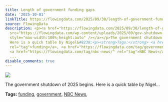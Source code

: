 ```yaml
---
title: Length of government funding gaps
date: '2025-10-01'
linkTitle: https://flowingdata.com/2025/09/30/length-of-government-funding-gaps/
source: FlowingData
description: <p><a href="https://flowingdata.com/2025/09/30/length-of-government-funding-gaps/"><img
  src="https://flowingdata.com/wp-content/uploads/2025/09/gov-shutdown-nbc-750x1404.png"
  style="max-width:100%;height:auto" /></a></p>The government shutdown of 2025 begins.
  Here is a quick table by Nigel&#8230;<p><strong>Tags:</strong> <a href="https://flowingdata.com/tag/funding/"
  rel="tag">funding</a>, <a href="https://flowingdata.com/tag/government/" rel="tag">government</a>,
  <a href="https://flowingdata.com/tag/nbc-news/" rel="tag">NBC News</a>, <a href="https://flowingdata.com/tag/shutdown/"
  ...
disable_comments: true
---
```

<p><a href="https://flowingdata.com/2025/09/30/length-of-government-funding-gaps/"><img src="https://flowingdata.com/wp-content/uploads/2025/09/gov-shutdown-nbc-750x1404.png" style="max-width:100%;height:auto" /></a></p>The government shutdown of 2025 begins. Here is a quick table by Nigel&#8230;<p><strong>Tags:</strong> <a href="https://flowingdata.com/tag/funding/" rel="tag">funding</a>, <a href="https://flowingdata.com/tag/government/" rel="tag">government</a>, <a href="https://flowingdata.com/tag/nbc-news/" rel="tag">NBC News</a>, <a href="https://flowingdata.com/tag/shutdown/" ...